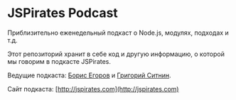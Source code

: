 # JSPirates Podcast

Приблизительно еженедельный подкаст о Node.js, модулях, подходах и т.д.

Этот репозиторий хранит в себе код и другую информацию, о которой мы говорим в подкасте JSPirates.

Ведущие подкаста: [Борис Егоров](http://github.com/dolphin278) и [Григорий Ситнин](http://github.com/sitnin).

Сайт подкаста: [http://jspirates.com](http://jspirates.com)
